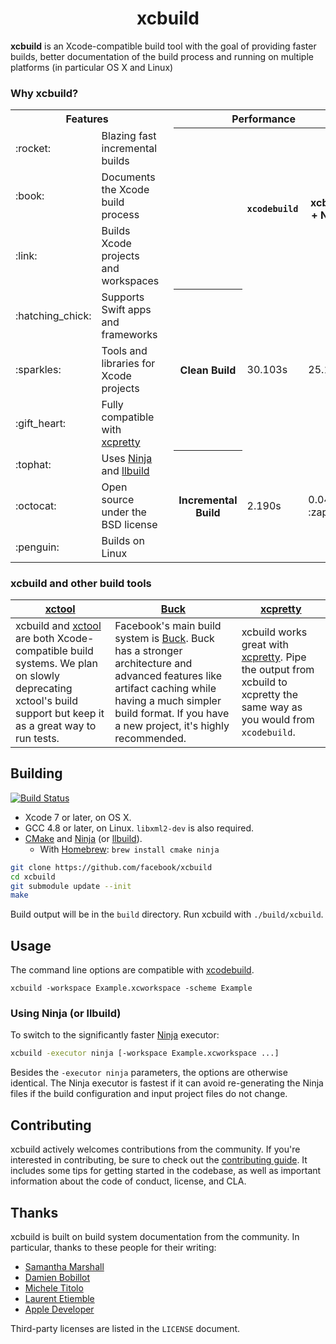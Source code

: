 
<h1 align="center">
  <!--<img src="xcbuild_logo.jpg" alt="Facebook xcbuild" />-->
  xcbuild
</h1>

**xcbuild** is an Xcode-compatible build tool with the goal of providing faster builds, better documentation of the build process and running on multiple platforms (in particular OS X and Linux)

### Why xcbuild? 

<table>
  <tr>
    <th colspan="2">Features</th>
    <th rowspan="10"></th>
    <th colspan="3">Performance</th>
  </tr>
  <tr><td>:rocket:</td><td>Blazing fast incremental builds</td><th rowspan="3"></th><th rowspan="3"><code>xcodebuild</code></th><th rowspan="3">xcbuild + Ninja</th></tr>
  <tr><td>:book:</td><td>Documents the Xcode build process</td></tr>
  <tr><td>:link:</td><td>Builds Xcode projects and workspaces</td></tr>
  <tr><td>:hatching_chick:</td><td>Supports Swift apps and frameworks</td><th rowspan="3">Clean Build</th><td rowspan="3">30.103s</td><td rowspan="3">25.122s</td></tr>
  <tr><td>:sparkles:</td><td>Tools and libraries for Xcode projects</td></tr>
  <tr><td>:gift_heart:</td><td>Fully compatible with <a href="https://github.com/supermarin/xcpretty">xcpretty</a></td></tr>
  <tr><td>:tophat:</td><td>Uses <a href="https://martine.github.io/ninja">Ninja</a> and <a href="https://github.com/apple/swift-llbuild">llbuild</a></td><th rowspan="3">Incremental Build</th><td rowspan="3">2.190s</td><td rowspan="3">0.046s :zap:</td></tr>
  <tr><td>:octocat:</td><td>Open source under the BSD license</td></tr>
  <tr><td>:penguin:</td><td>Builds on Linux</td></tr>
</table>

### xcbuild and other build tools

[xctool](https://github.com/facebook/xctool) | [Buck](https://github.com/facebook/buck) | [xcpretty](https://github.com/supermarin/xcpretty)
----|----|---
xcbuild and [xctool](https://github.com/facebook/xctool) are both Xcode-compatible build systems. We plan on slowly deprecating xctool's build support but keep it as a great way to run tests. | Facebook's main build system is [Buck](https://buckbuild.com). Buck has a stronger architecture and advanced features like artifact caching while having a much simpler build format. If you have a new project, it's highly recommended. | xcbuild works great with [xcpretty](https://github.com/supermarin/xcpretty). Pipe the output from xcbuild to xcpretty the same way as you would from `xcodebuild`.

## Building

[![Build Status](https://travis-ci.org/facebook/xcbuild.svg?branch=master)](https://travis-ci.org/facebook/xcbuild)

- Xcode 7 or later, on OS X.
- GCC 4.8 or later, on Linux. `libxml2-dev` is also required.
- [CMake](http://www.cmake.org) and [Ninja](https://martine.github.io/ninja/) (or [llbuild](https://github.com/apple/swift-llbuild)). 
  - With [Homebrew](http://brew.sh/): `brew install cmake ninja`

```sh
git clone https://github.com/facebook/xcbuild
cd xcbuild
git submodule update --init
make
```

Build output will be in the `build` directory. Run xcbuild with `./build/xcbuild`.

## Usage

The command line options are compatible with [xcodebuild](https://developer.apple.com/library/mac/documentation/Darwin/Reference/ManPages/man1/xcodebuild.1.html).

```
xcbuild -workspace Example.xcworkspace -scheme Example
```

### Using Ninja (or llbuild)

To switch to the significantly faster [Ninja](https://martine.github.io/ninja/) executor:

```sh
xcbuild -executor ninja [-workspace Example.xcworkspace ...]
```

Besides the `-executor ninja` parameters, the options are otherwise identical. The Ninja executor is fastest if it can avoid re-generating the Ninja files if the build configuration and input project files do not change.

## Contributing

xcbuild actively welcomes contributions from the community. If you're interested in contributing, be sure to check out the [contributing guide](https://github.com/facebook/xcbuild/blob/master/CONTRIBUTING.md). It includes some tips for getting started in the codebase, as well as important information about the code of conduct, license, and CLA.

## Thanks

xcbuild is built on build system documentation from the community. In particular, thanks to these people for their writing:

 - [Samantha Marshall](http://pewpewthespells.com)
 - [Damien Bobillot](http://maxao.free.fr/xcode-plugin-interface/)
 - [Michele Titolo](http://michele.io)
 - [Laurent Etiemble](http://www.monobjc.net/xcode-project-file-format.html)
 - [Apple Developer](https://developer.apple.com/legacy/library/documentation/DeveloperTools/Conceptual/XcodeBuildSystem/Xcode_Build_System.pdf)

Third-party licenses are listed in the `LICENSE` document.
